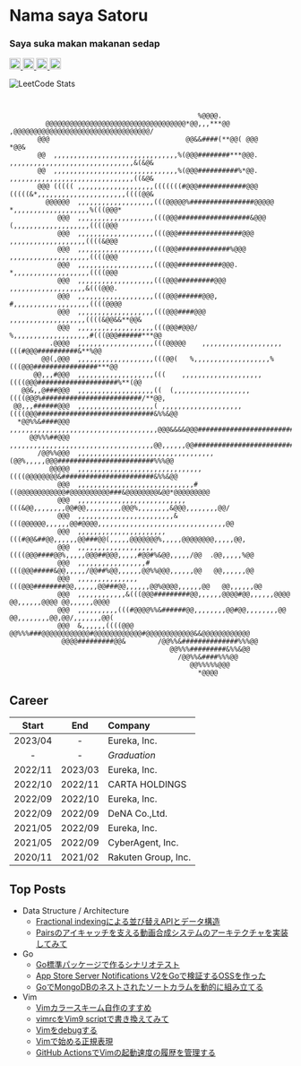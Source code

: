 # Nama saya Satoru
### Saya suka makan makanan sedap
<p align="left">
  <a href="https://satorunooshie.medium.com">
    <img height="20" src="https://img.shields.io/badge/Medium-12100E?style=for-the-badge&logo=medium&logoColor=white">
  </a>
  <a href="https://www.linkedin.com/in/satoru-kitaguchi/">
    <img height="20" src="https://img.shields.io/badge/linkedin-%230077B5.svg?style=for-the-badge&logo=linkedin&logoColor=white">
  </a>
  <a href="https://x.com/satorunooshie">
    <img height="20" src="https://img.shields.io/twitter/follow/satorunooshie">
  </a>
  <a href="https://github.com/satorunooshie">
    <img height="20" src="https://img.shields.io/github/followers/satorunooshie?label=follow&logo=github&style=flat" />
  </a>
</p>

![LeetCode Stats](https://leetcard.jacoblin.cool/satorunooshie?theme=unicorn&font=Nokora&ext=heatmap)

```

                                                                                                    
                                               %@@@@.                                               
         @@@@@@@@@@@@@@@@@@@@@@@@@@@@@@@@@@@*@@,,,***@@      ,@@@@@@@@@@@@@@@@@@@@@@@@@@@@@@@@@@/   
       @@@                                  @@&&####(**@@( @@@                                 *@@& 
       @@  ,,,,,,,,,,,,,,,,,,,,,,,,,,,,,,,%(@@@########***@@@. ,,,,,,,,,,,,,,,,,,,,,,,,,,,,,,,&(&@& 
       @@  ,,,,,,,,,,,,,,,,,,,,,,,,,,,,,,,%(@@@##########%*@@. ,,,,,,,,,,,,,,,,,,,,,,,,,,,,,,,((&@& 
       @@@ ((((( ,,,,,,,,,,,,,,,,,,,(((((((#@@@############@@@ (((((&*,,,,,,,,,,,,,,,,,,,,,,((((@@& 
         @@@@@@  ,,,,,,,,,,,,,,,,,,,(((@@@@@%################@@@@@   *,,,,,,,,,,,,,,,,,,,%(((@@@*   
            @@@  ,,,,,,,,,,,,,,,,,,,(((@@@##################&@@@   (,,,,,,,,,,,,,,,,,,,((((@@@      
            @@@  ,,,,,,,,,,,,,,,,,,,(((@@@################@@@    ,,,,,,,,,,,,,,,,,,,((((&@@@        
            @@@  ,,,,,,,,,,,,,,,,,,,(((@@@#############%@@@   ,,,,,,,,,,,,,,,,,,,,((((@@@           
            @@@  ,,,,,,,,,,,,,,,,,,,(((@@@###########@@@.   *,,,,,,,,,,,,,,,,,,,((((@@@             
            @@@  ,,,,,,,,,,,,,,,,,,,(((@@@#########@@@    ,,,,,,,,,,,,,,,,,,,&(((@@@.               
            @@@  ,,,,,,,,,,,,,,,,,,,(((@@@######@@@,   #,,,,,,,,,,,,,,,,,,,((((@@@@                 
            @@@  ,,,,,,,,,,,,,,,,,,,(((@@@####@@@    ,,,,,,,,,,,,,,,,,,,((((&@@&&**@@&              
            @@@  ,,,,,,,,,,,,,,,,,,,(((@@@#@@@/   %,,,,,,,,,,,,,,,,,,,#(((@@@######***@@            
          .@@@@  ,,,,,,,,,,,,,,,,,,,(((@@@@@    ,,,,,,,,,,,,,,,,,,,,(((#@@@##########&**%@@         
        @@(,@@@  ,,,,,,,,,,,,,,,,,,,(((@@(   %,,,,,,,,,,,,,,,,,,,%(((@@@################***@@       
      @@,,,#@@@  ,,,,,,,,,,,,,,,,,,,(((    ,,,,,,,,,,,,,,,,,,,,((((@@@####################%**(@@    
   @@&,,@###@@@  ,,,,,,,,,,,,,,,,,,,((  (,,,,,,,,,,,,,,,,,,,((((@@@%#########################/**@@, 
 @@,,,######@@@  ,,,,,,,,,,,,,,,,,,,( ,,,,,,,,,,,,,,,,,,,,((((@@@#############################&%%&@@
  *@@%%&####@@@  ,,,,,,,,,,,,,,,,,,,,,,,,,,,,,,,,,,,,,@@@&&&&@@@############################%%%@@   
     @@%%%##@@@  ,,,,,,,,,,,,,,,,,,,,,,,,,,,,,,,,,,,,@@,,,,,,@@##########################&%%&@@     
       /@@%%@@@  ,,,,,,,,,,,,,,,,,,,,,,,,,,,,,,,,,,(@@%,,,,,@@@########################%%%@@        
          @@@@@  ,,,,,,,,,,,,,,,,,,,,,,,,,,,,,,,((((@@@@@@@@&#######################&%%&@@          
            @@@  ,,,,,,,,,,,,,,,,,,,,,,,,,,,,,#((@@@@@@@@@@@@#@@@@@@@@@@###&@@@@@@@@&@@*@@@@@@@@@   
            @@@  ,,,,,,,,,,,,,,,,,,,,,,,,,,,(((&@@,,,,,,,,@@#@@,,,,,,,,,@@@%,,,,,,,,&@@@,,,,,,,,@@/ 
            @@@  ,,,,,,,,,,,,,,,,,,,,,,,,&(((@@@@@@,,,,,,@@#@@@@,,,,,,,,,,,,,,,,,,,,,,,,,,,,,,,,@@  
            @@@  ,,,,,,,,,,,,,,,,,,,,,,(((#@@&##@@,,,,,,@@###@@(,,,,,@@@@@@@%,,,,,@@@@@@@@,,,,,@@,  
            @@@  ,,,,,,,,,,,,,,,,,,,((((@@@####@@%,,,,,@@@##@@@,,,,,#@@#%&@@,,,,,/@@  .@@,,,,,%@@   
            @@@  ,,,,,,,,,,,,,,,,,#(((@@@#####&@@,,,,,/@@##%@@,,,,,,@@%%@@@,,,,,,@@   @@,,,,,,@@    
            @@@  ,,,,,,,,,,,,,,,(((@@@########@@,,,,,,@@###@@,,,,,,@@%@@@@,,,,,,@@   @@,,,,,,@@     
            @@@  ,,,,,,,,,,,,&(((@@@#########@@,,,,,,@@@@#@@,,,,,,@@@@ @@,,,,,,@@@@ @@,,,,,,@@@@    
            @@@  ,,,,,,,,,,(((#@@@@%%&######@@,,,,,,,,@@#@@,,,,,,,,@@ @@,,,,,,,,@@,@@/,,,,,,,@@(    
            @@@  &,,,,,,((((@@@    @@%%%###@@@@@@@@@@@@#@@@@@@@@@@@@#@@@@@@@@@@@@&&@@@@@@@@@@@@     
             @@@@#########@@&        /@@%%&##############%%%@@                                      
                                        @@%%%#########&%%&@@                                        
                                          /@@%%&####%%%@@                                           
                                             @@%%%%%@@@                                             
                                               *@@@@                                                
```

## Career

|  Start  |   End   |       Company       |
|:-------:|:-------:|:--------------------|
| 2023/04 |    -    |     Eureka, Inc.    |
|    -    |    -    |     *Graduation*    |
| 2022/11 | 2023/03 |     Eureka, Inc.    |
| 2022/10 | 2022/11 |    CARTA HOLDINGS   |
| 2022/09 | 2022/10 |     Eureka, Inc.    |
| 2022/09 | 2022/09 |    DeNA Co.,Ltd.    |
| 2021/05 | 2022/09 |     Eureka, Inc.    |
| 2021/05 | 2022/09 |   CyberAgent, Inc.  |
| 2020/11 | 2021/02 | Rakuten Group, Inc. |

## Top Posts

- Data Structure / Architecture
  - [Fractional indexingによる並び替えAPIとデータ構造](https://medium.com/eureka-engineering/introducing-fractional-indexing-49d3dec5b489)
  - [Pairsのアイキャッチを支える動画合成システムのアーキテクチャを実装してみて](https://satorunooshie.medium.com/video-synthesis-architecture-of-pairs-eyecatch-5eb5810074a6)
- Go
  - [Go標準パッケージで作るシナリオテスト](https://medium.com/eureka-engineering/scenario-testing-with-go-standard-library-b67943ddb14a)
  - [App Store Server Notifications V2をGoで検証するOSSを作った](https://medium.com/eureka-engineering/published-oss-for-app-store-server-notifications-v2-ca8737dd5a90)
  - [GoでMongoDBのネストされたソートカラムを動的に組み立てる](https://satorunooshie.medium.com/dynamically-assembles-nested-sort-columns-in-mongodb-c4298042287f)
- Vim
  - [Vimカラースキーム自作のすすめ](https://satorunooshie.medium.com/recommend-generating-own-colorsheme-3114abe3e1d)
  - [vimrcをVim9 scriptで書き換えてみて](https://satorunooshie.medium.com/vim9scriptation-of-vimrc-e87b54136bf2)
  - [Vimをdebugする](https://satorunooshie.medium.com/debugging-vim-itself-1f1f7834705f)
  - [Vimで始める正規表現](https://satorunooshie.medium.com/vim-with-regexp-7baa93d1205c)
  - [GitHub ActionsでVimの起動速度の履歴を管理する](https://satorunooshie.medium.com/github-actions-vim-startuptime-7102c550f767)
